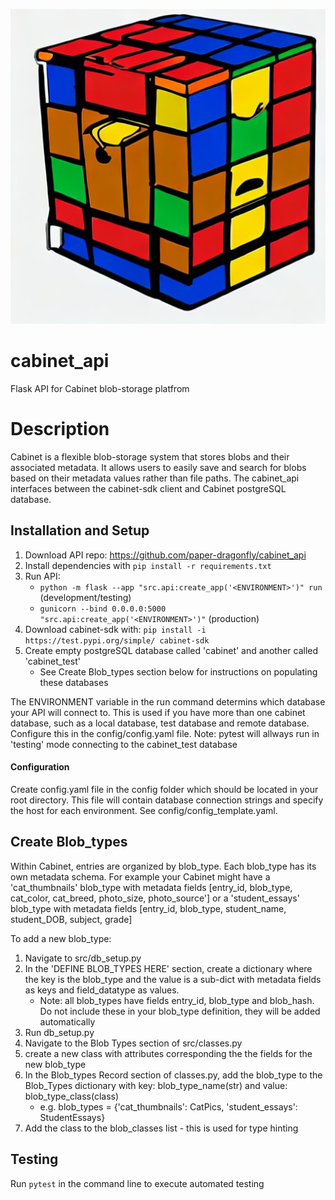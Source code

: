 ![Cabinet Logo](rubix2.jpeg)

# cabinet_api
Flask API for Cabinet blob-storage platfrom 

# Description 
Cabinet is a flexible blob-storage system that stores blobs and their associated metadata. It allows users to easily save and search for blobs based on their metadata values rather than file paths. The cabinet_api interfaces between the cabinet-sdk client and Cabinet postgreSQL database. 


## Installation and Setup

1. Download API repo: https://github.com/paper-dragonfly/cabinet_api
2. Install dependencies with `pip install -r requirements.txt`
3. Run API:
    *  `python -m flask --app "src.api:create_app('<ENVIRONMENT>')" run` (development/testing) 
    *  `gunicorn --bind 0.0.0.0:5000 "src.api:create_app('<ENVIRONMENT>')"` (production) 
5. Download cabinet-sdk with: `pip install -i https://test.pypi.org/simple/ cabinet-sdk`
6. Create empty postgreSQL database called 'cabinet' and another called 'cabinet_test' 
    * See Create Blob_types section below for instructions on populating these databases

The ENVIRONMENT variable in the run command determins which database your API will connect to. This is used if you have more than one cabinet database, such as a local database, test database and remote database. Configure this in the config/config.yaml file. 
Note: pytest will allways run in 'testing' mode connecting to the cabinet_test database 


#### Configuration
Create config.yaml file in the config folder which should be located in your root directory. This file will contain database connection strings and specify the host for each environment. See config/config_template.yaml.


## Create Blob_types
Within Cabinet, entries are organized by blob_type. Each blob_type has its own metadata schema. For example your Cabinet might have a 'cat_thumbnails' blob_type with metadata fields [entry_id, blob_type, cat_color, cat_breed, photo_size, photo_source'] or a 'student_essays' blob_type with metadata fields [entry_id, blob_type, student_name, student_DOB, subject, grade]

To add a new blob_type:
1. Navigate to src/db_setup.py 
2. In the 'DEFINE BLOB_TYPES HERE' section, create a dictionary where the key is the blob_type and the value is a sub-dict with metadata fields as keys and field_datatype as values. 
    * Note: all blob_types have fields entry_id, blob_type and blob_hash. Do not include these in your blob_type definition, they will be added automatically 
3. Run db_setup.py 
4. Navigate to the Blob Types section of src/classes.py  
5. create a new class with attributes corresponding the the fields for the new blob_type
6. In the Blob_types Record section of classes.py, add the blob_type to the Blob_Types dictionary with key: blob_type_name(str) and value: blob_type_class(class)  
    * e.g. blob_types = {'cat_thumbnails': CatPics, 'student_essays': StudentEssays}
7. Add the class to the blob_classes list - this is used for type hinting 

## Testing
Run ```pytest``` in the command line to execute automated testing


